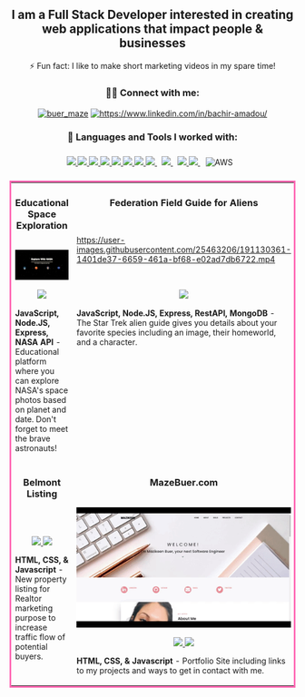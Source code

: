 
<!---
BachAmadou/BachAmadou is a ✨ special ✨ repository because its `README.md` (this file) appears on your GitHub profile.
You can click the Preview link to take a look at your changes.
--->

<!-- <h1 align="center"><img src="https://github.com/MazeBuer/MazeBuer/blob/main/SWEBanner.png"> -->


<h2 align="center">I am a Full Stack Developer interested in creating web applications that impact people & businesses</h2>


<p align="center"> ⚡ Fun fact: I like to make short marketing videos in my spare time! </p>

<h3 align="center">👨‍💻 Connect with me:</h3>
<p align="center">
<a align="center" href="https://twitter.com/BachirA22732750" target="blank">
<img align="center" src="https://raw.githubusercontent.com/rahuldkjain/github-profile-readme-generator/master/src/images/icons/Social/twitter.svg" alt="buer_maze" height="30" width="40" /></a>
<a align="center" href="https://www.linkedin.com/in/bachir-amadou/" target="blank"><img align="center" src="https://raw.githubusercontent.com/rahuldkjain/github-profile-readme-generator/master/src/images/icons/Social/linked-in-alt.svg" alt="https://www.linkedin.com/in/bachir-amadou/" height="30" width="40" /></a>
<p>


 <h3 align="center">🚀 Languages and Tools I worked with:</h3>
<p align="center">
<a href="https://www.java.com" target="_blank"> <img src="https://img.icons8.com/color/48/000000/java-coffee-cup-logo.png"/> </a>
<a href="https://reactjs.org/" target="_blank"> <img src="https://img.icons8.com/color/48/000000/react-native.png"/> </a>
<a href="https://developer.mozilla.org/en-US/docs/Web/JavaScript" target="_blank"> <img src="https://img.icons8.com/color/48/000000/javascript.png"/> </a>
<a href="https://www.w3.org/html/" target="_blank"> <img src="https://img.icons8.com/color/48/000000/html-5.png"/> </a>
<a href="https://www.w3schools.com/css/" target="_blank"> <img src="https://img.icons8.com/color/48/000000/css3.png"/> </a>
<a href="https://getbootstrap.com" target="_blank"> <img src="https://img.icons8.com/color/48/000000/bootstrap.png"/> </a>
<a href="https://www.python.org" target="_blank"> <img src="https://img.icons8.com/color/48/000000/python.png"/> </a>
<a style="padding-right:8px;" href="https://nodejs.org" target="_blank"> <img src="https://img.icons8.com/color/48/000000/nodejs.png"/> </a>
<a style="padding-right:8px;" href="https://www.mysql.com/" target="_blank"> <img src="https://img.icons8.com/fluent/50/000000/mysql-logo.png"/> </a>
<a href="https://git-scm.com/" target="_blank"> <img src="https://img.icons8.com/color/48/000000/git.png"/> </a>
<a href="https://redux.js.org" target="_blank"> <img src="https://img.icons8.com/color/48/000000/redux.png"/> </a>
<a> <img style="margin: 10px" src="https://profilinator.rishav.dev/skills-assets/amazonwebservices-original-wordmark.svg" alt="AWS" height="50"/></a>
</p>


<table bordercolor="#ff69b4">
<tr>
<td width="50%" valign="top">
<h3 align="center">Educational Space Exploration</h3>
<br />
<a target="_blank" href="https://explorenasa.netlify.app/">
<img src="https://github.com/MazeBuer/NASAExploration/blob/main/css/images/NASAGif.gif" width="100%" alt="NASA App"/>
</a>
<br />
<p align="center">

<a href="https://github.com/MazeBuer/NASAExploration.git" target="_blank">
<img src="https://img.shields.io/static/v1?label=|&message=REPO&color=ff69b4&style=plastic&logo=github&logo-color=white"/>
</a>
<a href="https://explorenasa.netlify.app/" target="_blank">
<!-- <img src="https://img.shields.io/static/v1?label=|&message=WEBSITE&color=ff69b4&style=plastic&logo=wordpress&logo-color=white"/> -->
</a>
</p>
<p><strong>JavaScript, Node.JS, Express, NASA API</strong> - Educational platform where you can explore NASA's space photos based on planet and date. Don't forget to meet the brave astronauts!</p>
</td>
<td width="50%" valign="top">
<h3 align="center">Federation Field Guide for Aliens</h3>
<br />
<a target="_blank" href="https://startrekalienguide.netlify.app/">
<!-- <img src="https://github.com/MazeBuer/StarTrek-API/blob/main/StarTrek_Aliens_AdobeExpress.gif" width="100%" alt="StarTrek App"/> -->
 

https://user-images.githubusercontent.com/25463206/191130361-1401de37-6659-461a-bf68-e02ad7db6722.mp4


</a>
<br />
<p align="center">

<a href="https://github.com/MazeBuer/StarTrek-API.git" target="_blank">
<!-- <img src="https://img.shields.io/static/v1?label=|&message=REPO&color=ff69b4&style=plastic&logo=github&logo-color=white"/> -->
</a>
<a href="https://startrekalienguide.netlify.app/" target="_blank">
<img src="https://img.shields.io/static/v1?label=|&message=WEBSITE&color=ff69b4&style=plastic&logo=wordpress&logo-color=white"/>
</a>
</p>
<p><strong>JavaScript, Node.JS, Express, RestAPI, MongoDB </strong> - The Star Trek alien guide gives you details about your favorite species including an image, their homeworld, and a character.</p>
</td>
</tr>

<tr>
<td width="50%" valign="top">
<h3 align="center">Belmont Listing</h3>
<br />
<a target="_blank" href="https://belmontlisting.netlify.app/">
<!-- <img src="https://github.com/MazeBuer/RealEstateListing/blob/main/Listing_gif.gif" width="100%" alt="Belmont Listing Site"/> -->
</a>
<br />
<p align="center">
<a href="https://github.com/MazeBuer/RealEstateListing.git" target="_blank">
<img src="https://img.shields.io/static/v1?label=|&message=REPO&color=ff69b4&style=plastic&logo=github&logo-color=white"/>
</a>
<a href="https://belmontlisting.netlify.app/" target="_blank">
<img src="https://img.shields.io/static/v1?label=|&message=WEBSITE&color=ff69b4&style=plastic&logo=wordpress&logo-color=white"/>
</a>
</p>
<p><strong>HTML, CSS, & Javascript</strong> - New property listing for Realtor marketing purpose to increase traffic flow of potential buyers.</p>
</td>
<td width="50%" valign="top">
<h3 align="center">MazeBuer.com</h3>
<br />
<a target="_blank" href="https://mazebuer.com/">
<img src="https://github.com/MazeBuer/MazeBuer.com/blob/main/Portfolio_gif.gif" width="100%" alt="Portfolio"/>
</a>
<br />
<p align="center">

<a href="https://github.com/MazeBuer/MazeBuer.com.git" target="_blank">
<img src="https://img.shields.io/static/v1?label=|&message=REPO&color=ff69b4&style=plastic&logo=github&logo-color=white"/>
</a>
<a href="https://mazebuer.com/" target="_blank">
<img src="https://img.shields.io/static/v1?label=|&message=WEBSITE&color=ff69b4&style=plastic&logo=wordpress&logo-color=white"/>
</a>
</p>
<p><strong>HTML, CSS, & Javascript</strong> - Portfolio Site including links to my projects and ways to get in contact with me.</p>
</td>
</tr>
</table


